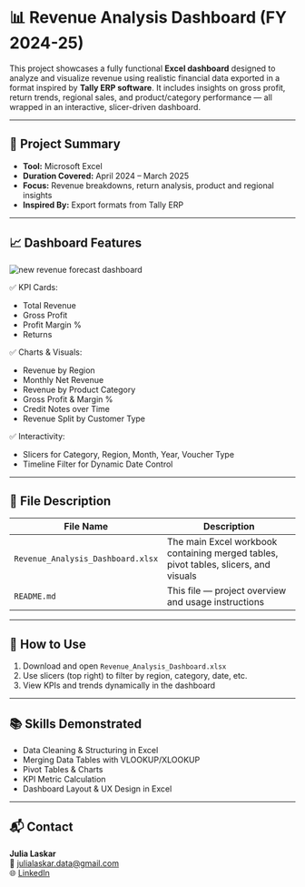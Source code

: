 # 📊 Revenue Analysis Dashboard (FY 2024-25)

This project showcases a fully functional **Excel dashboard** designed to analyze and visualize revenue using realistic financial data exported in a format inspired by **Tally ERP software**. It includes insights on gross profit, return trends, regional sales, and product/category performance — all wrapped in an interactive, slicer-driven dashboard.

---

## 🧾 Project Summary

- **Tool:** Microsoft Excel
- **Duration Covered:** April 2024 – March 2025
- **Focus:** Revenue breakdowns, return analysis, product and regional insights
- **Inspired By:** Export formats from Tally ERP

---

## 📈 Dashboard Features

![new revenue forecast dashboard](https://github.com/user-attachments/assets/ca5b1595-ba22-4360-89b8-37a40aeea4bc)

✅ KPI Cards:  
- Total Revenue  
- Gross Profit  
- Profit Margin %  
- Returns

✅ Charts & Visuals:  
- Revenue by Region  
- Monthly Net Revenue  
- Revenue by Product Category  
- Gross Profit & Margin %  
- Credit Notes over Time  
- Revenue Split by Customer Type

✅ Interactivity:  
- Slicers for Category, Region, Month, Year, Voucher Type  
- Timeline Filter for Dynamic Date Control

---

## 📂 File Description

| File Name | Description |
|-----------|-------------|
| `Revenue_Analysis_Dashboard.xlsx` | The main Excel workbook containing merged tables, pivot tables, slicers, and visuals |
| `README.md` | This file — project overview and usage instructions |

---

## 📌 How to Use

1. Download and open `Revenue_Analysis_Dashboard.xlsx`
2. Use slicers (top right) to filter by region, category, date, etc.
3. View KPIs and trends dynamically in the dashboard

---

## 📚 Skills Demonstrated

- Data Cleaning & Structuring in Excel
- Merging Data Tables with VLOOKUP/XLOOKUP
- Pivot Tables & Charts
- KPI Metric Calculation
- Dashboard Layout & UX Design in Excel

---

## 📬 Contact

**Julia Laskar**    
📧 julialaskar.data@gmail.com  
🌐 [LinkedIn](https://www.linkedin.com/in/julia-laskar)
